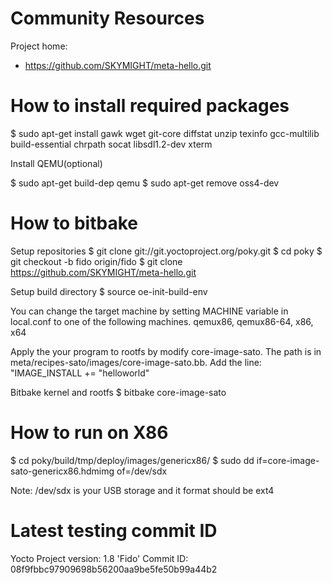 Community Resources
===================

Project home:
  * https://github.com/SKYMIGHT/meta-hello.git

How to install required packages
================================

$ sudo apt-get install gawk wget git-core diffstat unzip texinfo gcc-multilib build-essential chrpath socat libsdl1.2-dev xterm

Install QEMU(optional)

$ sudo apt-get build-dep qemu
$ sudo apt-get remove oss4-dev


How to bitbake
==============

Setup repositories
$ git clone git://git.yoctoproject.org/poky.git
$ cd poky
$ git checkout -b fido origin/fido
$ git clone https://github.com/SKYMIGHT/meta-hello.git

Setup build directory
$ source oe-init-build-env 

You can change the target machine by setting MACHINE variable
in local.conf to one of the following machines.
  qemux86, qemux86-64, x86, x64

Apply the your program to rootfs by modify core-image-sato.
The path is in meta/recipes-sato/images/core-image-sato.bb.
Add the line:
    "IMAGE_INSTALL += "helloworld" 


Bitbake kernel and rootfs
$ bitbake core-image-sato

How to run on X86
==================

$ cd poky/build/tmp/deploy/images/genericx86/
$ sudo dd if=core-image-sato-genericx86.hdmimg of=/dev/sdx

Note: /dev/sdx is your USB storage and it format should be ext4

Latest testing commit ID
========================

Yocto Project version: 1.8 'Fido'
Commit ID: 08f9fbbc97909698b56200aa9be5fe50b99a44b2
